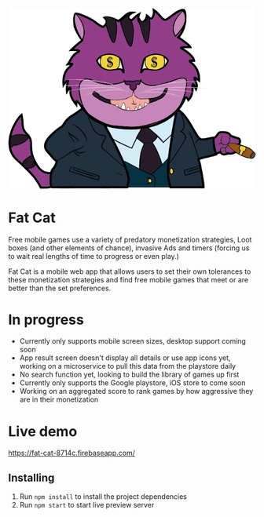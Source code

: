 ![](src/images/fat-cat-1.png)

# Fat Cat

Free mobile games use a variety of predatory monetization strategies, Loot boxes (and other elements of chance), invasive Ads and timers (forcing us to wait real lengths of time to progress or even play.)


Fat Cat is a mobile web app that allows users to set their own tolerances to these monetization strategies and find free mobile games that meet or are better than the set preferences.

# In progress

- Currently only supports mobile screen sizes, desktop support coming soon
- App result screen doesn't display all details or use app icons yet, working on a microservice to pull this data from the playstore daily
- No search function yet, looking to build the library of games up first
- Currently only supports the Google playstore, iOS store to come soon
- Working on an aggregated score to rank games by how aggressive they are in their monetization

# Live demo

https://fat-cat-8714c.firebaseapp.com/

## Installing

1. Run `npm install` to install the project dependencies
2. Run `npm start` to start live preview server
